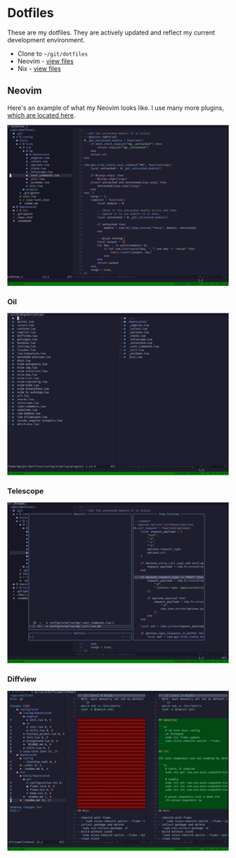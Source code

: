 # Dotfiles

These are my dotfiles. They are actively updated and reflect my current development environment.

- Clone to `~/git/dotfiles`
- Neovim - [view files](./config/nvim)
- Nix - [view files](./nix)

## Neovim

Here's an example of what my Neovim looks like.
I use many more plugins, [which are located here](./config/nvim/lua/plugins).

![nvimtree](./config/nvim/screenshots/nvimtree.jpg)

### Oil

![oil](./config/nvim/screenshots/oil.jpg)

### Telescope

![telescope](./config/nvim/screenshots/telescope.jpg)

### Diffview

![diffview](./config/nvim/screenshots/diffview.jpg)
